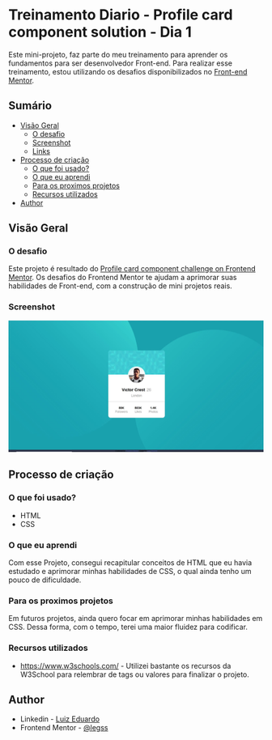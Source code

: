 # Treinamento Diario - Profile card component solution - Dia 1

Este mini-projeto, faz parte do meu treinamento para aprender os fundamentos para ser desenvolvedor Front-end. Para realizar esse treinamento, estou utilizando os desafios disponibilizados no [Front-end Mentor](https://www.frontendmentor.io/).

## Sumário

- [Visão Geral](#resumo)
  - [O desafio](#o-desafio)
  - [Screenshot](#screenshot)
  - [Links](#links)
- [Processo de criação](#processo-de-crição)
  - [O que foi usado?](#o-que-foi-usado?)
  - [O que eu aprendi](#o-que-eu-aprendi)
  - [Para os proximos projetos](#para-os-proximos-projetos)
  - [Recursos utilizados](#recursos-utilizados)
- [Author](#author)

## Visão Geral

### O desafio

Este projeto é resultado do [Profile card component challenge on Frontend Mentor](https://www.frontendmentor.io/challenges/profile-card-component-cfArpWshJ). Os desafios do Frontend Mentor te ajudam a aprimorar suas habilidades de Front-end, com a construção de mini projetos reais.

### Screenshot

![](images/screenshot.jpg)

## Processo de criação

### O que foi usado?

- HTML
- CSS

### O que eu aprendi

Com esse Projeto, consegui recapitular conceitos de HTML que eu havia estudado e aprimorar minhas habilidades de CSS, o qual ainda tenho um pouco de dificuldade.

### Para os proximos projetos

Em futuros projetos, ainda quero focar em aprimorar minhas habilidades em CSS. Dessa forma, com o tempo, terei uma maior fluidez para codificar.

### Recursos utilizados

- https://www.w3schools.com/ - Utilizei bastante os recursos da W3School para relembrar de tags ou valores para finalizar o projeto.

## Author

- Linkedin - [Luiz Eduardo](https://www.linkedin.com/in/luiz-eduardo-13901b224)
- Frontend Mentor - [@legss](https://www.frontendmentor.io/profile/legss)
